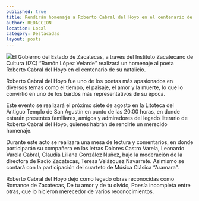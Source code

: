 ```yaml
---
published: true
title: Rendirán homenaje a Roberto Cabral del Hoyo en el centenario de su nacimiento
author: REDACCION
location: Local
category: Destacadas
layout: posts
---
```


![](http://i.imgur.com/ckhn7unm.jpg)El Gobierno del Estado de Zacatecas,  a través del Instituto Zacatecano de Cultura (IZC) “Ramón López Velarde” realizará un homenaje al poeta Roberto Cabral del Hoyo en el centenario de su natalicio.

Roberto Cabral del Hoyo fue uno de los poetas más apasionados en diversos temas como el tiempo, el paisaje, el amor y la muerte, lo que lo convirtió en uno de los bardos más representativos de su época.

Este evento se realizará el próximo siete de agosto en la Litoteca del Antiguo Templo de San Agustín en punto de las 20:00 horas, en donde estarán presentes familiares, amigos y admiradores del legado literario de Roberto Cabral del Hoyo, quienes habrán de rendirle un merecido homenaje.

Durante este acto se realizará una mesa de lectura y comentarios, en donde participarán su compañera en las letras Dolores Castro Varela, Leonardo Varela Cabral, Claudia Liliana González Nuñez, bajo la moderación de la directora de Radio Zacatecas, Teresa Velázquez Navarrete. Asimismo se contará con la participación del cuarteto de Música Clásica “Aramara”.

Roberto Cabral del Hoyo dejó como legado obras reconocidas como Romance de Zacatecas, De tu amor y de tu olvido, Poesía incompleta entre otras, que lo hicieron merecedor de varios reconocimientos.
